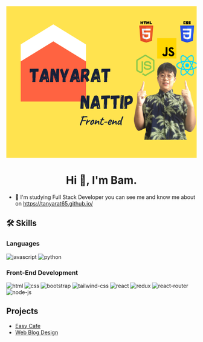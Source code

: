 <div align="center">
    <img width="850px" height="400px" src="img/Tanyarat (1).png">
</div>

<h1 align="center">Hi 👋, I'm Bam.</h1>


<!-- ## About me -->

- 🚀 I'm studying Full Stack Developer you can see me and know me about on https://tanyarat65.github.io/

## 🛠️ Skills

### Languages

![javascript](https://img.shields.io/badge/JavaScript-323330?style=for-the-badge&logo=javascript&logoColor=F7DF1E)
![python](https://img.shields.io/badge/Python-3776AB?style=for-the-badge&logo=python&logoColor=white)

### Front-End Development

![html](https://img.shields.io/badge/HTML5-E34F26?style=for-the-badge&logo=html5&logoColor=white)
![css](https://img.shields.io/badge/CSS3-1572B6?style=for-the-badge&logo=css3&logoColor=white)
![bootstrap](https://img.shields.io/badge/Bootstrap-563D7C?style=for-the-badge&logo=bootstrap&logoColor=white)
![tailwind-css](https://img.shields.io/badge/tailwind_css-06B6D4?style=for-the-badge&logo=tailwind-css&logoColor=white)
![react](https://img.shields.io/badge/React-20232A?style=for-the-badge&logo=react&logoColor=61DAFB)
![redux](https://img.shields.io/badge/Redux-593D88?style=for-the-badge&logo=redux&logoColor=white)
![react-router](https://img.shields.io/badge/React_Router-CA4245?style=for-the-badge&logo=react-router&logoColor=white)
![node-js](https://img.shields.io/badge/Node.js-43853D?style=for-the-badge&logo=node.js&logoColor=white)



## Projects

- [Easy Cafe](http://)
- [Web Blog Design](http://13.215.191.2/)

